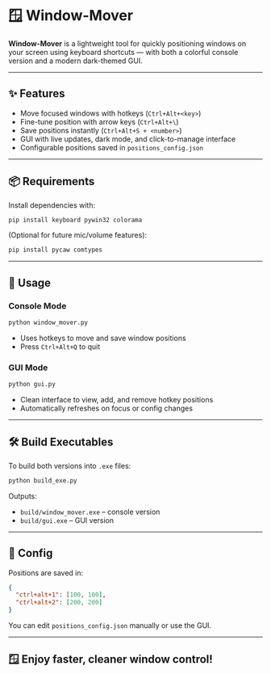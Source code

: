 # 🪟 Window-Mover

**Window-Mover** is a lightweight tool for quickly positioning windows on your screen using keyboard shortcuts — with both a colorful console version and a modern dark-themed GUI.

---

## ✨ Features
- Move focused windows with hotkeys (`Ctrl+Alt+<key>`)
- Fine-tune position with arrow keys (`Ctrl+Alt+\`)
- Save positions instantly (`Ctrl+Alt+S + <number>`)
- GUI with live updates, dark mode, and click-to-manage interface
- Configurable positions saved in `positions_config.json`

---

## 📦 Requirements

Install dependencies with:

```bash
pip install keyboard pywin32 colorama
```

(Optional for future mic/volume features):

```bash
pip install pycaw comtypes
```

---

## 🚀 Usage

### Console Mode
```bash
python window_mover.py
```

- Uses hotkeys to move and save window positions
- Press `Ctrl+Alt+Q` to quit

### GUI Mode
```bash
python gui.py
```

- Clean interface to view, add, and remove hotkey positions
- Automatically refreshes on focus or config changes

---

## 🛠️ Build Executables

To build both versions into `.exe` files:
```bash
python build_exe.py
```

Outputs:
- `build/window_mover.exe` – console version
- `build/gui.exe` – GUI version

---

## 📝 Config

Positions are saved in:
```json
{
  "ctrl+alt+1": [100, 100],
  "ctrl+alt+2": [200, 200]
}
```

You can edit `positions_config.json` manually or use the GUI.

---

## 🪟 Enjoy faster, cleaner window control!
